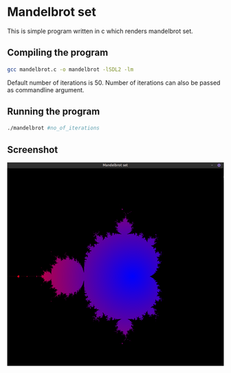 # Mandelbrot set
This is simple program written in c which renders mandelbrot set.

## Compiling the program

``` bash
gcc mandelbrot.c -o mandelbrot -lSDL2 -lm
```

Default number of iterations is 50. Number of iterations can also be passed as commandline argument.

## Running the program

``` bash
./mandelbrot #no_of_iterations
```

## Screenshot
![](screenshots/mandelbrot_set.png)
